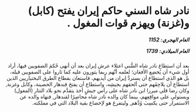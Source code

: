 <h1 dir="rtl">نادر شاه السني حاكم إيران يفتح (كابل) و(غزنة) ويهزم قوات المغول .</h1>

<h5 dir="rtl">العام الهجري:  1152

العام الميلادي: 1739

</h5>

<p dir="rtl">بعد أن استطاع نادر شاه السُّني اعتلاء عرش إيران بعد أن أنهى حُكمَ الصفويين فيها، أراد أول شيء أن يُخضِع الأفغان؛ لعلمه أنَّهم ربما يثورون عليه كما ثاروا على الصفويين قبله، بل هو الذي استطاع أن يستردَّ إيران من أيديهم، فاستعان بقطاع الطرق البختياريين الذين استطاع أن يلاحِقَهم حتى ألحقهم بجيشِه، واستطاع أن يفتحَ قندهار الحصينة، وكابل وغزنة, وكان رضا قلي ميرزا ابن نادر شاه على رأس جيشٍ أخذ يتقدَّم نحو بلاد التتار (المغول) ويستولي على مواقِعِهم، بينما كان والده نادر شاه محاصِرًا لقندهار, فنهاه والده عن الاستمرار حتى يكسِبَ وُدَّهم, وليتفرغ هو لإخضاع بقية البلاد التي في مملكته.</p></br>
